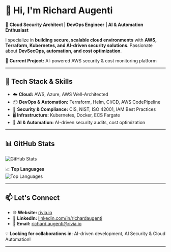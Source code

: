 # 👋 Hi, I'm Richard Augenti  
🚀 **Cloud Security Architect | DevOps Engineer | AI & Automation Enthusiast**  

I specialize in **building secure, scalable cloud environments** with **AWS, Terraform, Kubernetes, and AI-driven security solutions**. Passionate about **DevSecOps, automation, and cost optimization**.

📌 **Current Project:** AI-powered AWS security & cost monitoring platform  

---

## 🔧 Tech Stack & Skills
- ☁️ **Cloud:** AWS, Azure, AWS Well-Architected  
- 📦 **DevOps & Automation:** Terraform, Helm, CI/CD, AWS CodePipeline  
- 🔐 **Security & Compliance:** CIS, NIST, ISO 42001, IAM Best Practices  
- 🖥 **Infrastructure:** Kubernetes, Docker, ECS Fargate  
- 🤖 **AI & Automation:** AI-driven security audits, cost optimization  

---

## 📊 GitHub Stats
![GitHub Stats](https://github-readme-stats.vercel.app/api?username=richard-augenti&show_icons=true&theme=dark&count_private=true)

📈 **Top Languages**  
![Top Languages](https://github-readme-stats.vercel.app/api/top-langs/?username=richard-augenti&layout=compact&theme=dark)

---

## 📫 Let's Connect  
- 🌐 **Website:** [rivia.io](https://rivia.io)  
- 💼 **LinkedIn:** [linkedin.com/in/richardaugenti](https://linkedin.com/in/richardaugenti)  
- 📧 **Email:** richard.augenti@rivia.io  

💡 **Looking for collaborations in**: AI-driven development, AI Security & Cloud Automation!

---

